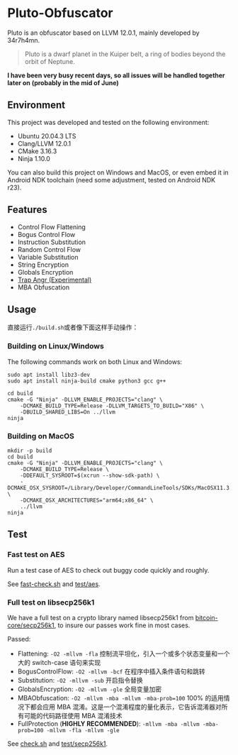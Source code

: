 # Pluto-Obfuscator
Pluto is an obfuscator based on LLVM 12.0.1, mainly developed by 34r7h4mn.
> Pluto is a dwarf planet in the Kuiper belt, a ring of bodies beyond the orbit of Neptune.

**I have been very busy recent days, so all issues will be handled together later on (probably in the mid of June)**
## Environment
This project was developed and tested on the following environment:
- Ubuntu 20.04.3 LTS
- Clang/LLVM 12.0.1
- CMake 3.16.3
- Ninja 1.10.0

You can also build this project on Windows and MacOS, or even embed it in Android NDK toolchain (need some adjustment, tested on Android NDK r23).

## Features
- Control Flow Flattening
- Bogus Control Flow
- Instruction Substitution
- Random Control Flow
- Variable Substitution
- String Encryption
- Globals Encryption
- [Trap Angr (Experimental)](TrapAngr.md)
- MBA Obfuscation

## Usage

直接运行`./build.sh`或者像下面这样手动操作：

### Building on Linux/Windows
The following commands work on both Linux and Windows:
```shell
sudo apt install libz3-dev
sudo apt install ninja-build cmake python3 gcc g++

cd build
cmake -G "Ninja" -DLLVM_ENABLE_PROJECTS="clang" \
    -DCMAKE_BUILD_TYPE=Release -DLLVM_TARGETS_TO_BUILD="X86" \
    -DBUILD_SHARED_LIBS=On ../llvm
ninja
```
### Building on MacOS

```shell
mkdir -p build
cd build
cmake -G "Ninja" -DLLVM_ENABLE_PROJECTS="clang" \
    -DCMAKE_BUILD_TYPE=Release \
    -DDEFAULT_SYSROOT=$(xcrun --show-sdk-path) \
    -DCMAKE_OSX_SYSROOT=/Library/Developer/CommandLineTools/SDKs/MacOSX11.3.sdk \
    -DCMAKE_OSX_ARCHITECTURES="arm64;x86_64" \
    ../llvm
ninja
```



## Test
### Fast test on AES
Run a test case of AES to check out buggy code quickly and roughly.

See [fast-check.sh](fast-check.sh) and [test/aes](test/aes/).
### Full test on libsecp256k1
We have a full test on a crypto library named libsecp256k1 from [bitcoin-core/secp256k1](https://github.com/bitcoin-core/secp256k1), to insure our passes work fine in most cases.

Passed:
- Flattening: `-O2 -mllvm -fla` 控制流平坦化，引入一个或多个状态变量和一个大的 switch-case 语句来实现
- BogusControlFlow: `-O2 -mllvm -bcf` 在程序中插入条件语句和跳转
- Substitution: `-O2 -mllvm -sub` 开启指令替换
- GlobalsEncryption: `-O2 -mllvm -gle` 全局变量加密
- MBAObfuscation: `-O2 -mllvm -mba -mllvm -mba-prob=100`  100% 的适用情况下都会应用 MBA 混淆。这是一个混淆程度的量化表示，它告诉混淆器对所有可能的代码路径使用 MBA 混淆技术
- FullProtection (**HIGHLY RECOMMENDED**): `-mllvm -mba -mllvm -mba-prob=100 -mllvm -fla -mllvm -gle`

See [check.sh](check.sh) and [test/secp256k1](test/secp256k1/).
